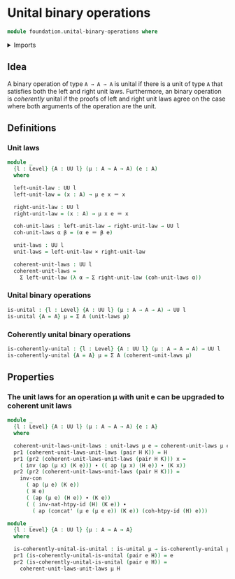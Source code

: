 # Unital binary operations

```agda
module foundation.unital-binary-operations where
```

<details><summary>Imports</summary>

```agda
open import foundation-core.cartesian-product-types
open import foundation-core.dependent-pair-types
open import foundation-core.homotopies
open import foundation-core.identity-types
open import foundation-core.universe-levels
```

</details>

## Idea

A binary operation of type `A → A → A` is unital if there is a unit of type `A`
that satisfies both the left and right unit laws. Furthermore, an binary
operation is _coherently_ unital if the proofs of left and right unit laws agree
on the case where both arguments of the operation are the unit.

## Definitions

### Unit laws

```agda
module _
  {l : Level} {A : UU l} (μ : A → A → A) (e : A)
  where

  left-unit-law : UU l
  left-unit-law = (x : A) → μ e x ＝ x

  right-unit-law : UU l
  right-unit-law = (x : A) → μ x e ＝ x

  coh-unit-laws : left-unit-law → right-unit-law → UU l
  coh-unit-laws α β = (α e ＝ β e)

  unit-laws : UU l
  unit-laws = left-unit-law × right-unit-law

  coherent-unit-laws : UU l
  coherent-unit-laws =
    Σ left-unit-law (λ α → Σ right-unit-law (coh-unit-laws α))
```

### Unital binary operations

```agda
is-unital : {l : Level} {A : UU l} (μ : A → A → A) → UU l
is-unital {A = A} μ = Σ A (unit-laws μ)
```

### Coherently unital binary operations

```agda
is-coherently-unital : {l : Level} {A : UU l} (μ : A → A → A) → UU l
is-coherently-unital {A = A} μ = Σ A (coherent-unit-laws μ)
```

## Properties

### The unit laws for an operation μ with unit e can be upgraded to coherent unit laws

```agda
module _
  {l : Level} {A : UU l} (μ : A → A → A) {e : A}
  where

  coherent-unit-laws-unit-laws : unit-laws μ e → coherent-unit-laws μ e
  pr1 (coherent-unit-laws-unit-laws (pair H K)) = H
  pr1 (pr2 (coherent-unit-laws-unit-laws (pair H K))) x =
    ( inv (ap (μ x) (K e))) ∙ (( ap (μ x) (H e)) ∙ (K x))
  pr2 (pr2 (coherent-unit-laws-unit-laws (pair H K))) =
    inv-con
      ( ap (μ e) (K e))
      ( H e)
      ( (ap (μ e) (H e)) ∙ (K e))
      ( ( inv-nat-htpy-id (H) (K e)) ∙
        ( ap (concat' (μ e (μ e e)) (K e)) (coh-htpy-id (H) e)))

module _
  {l : Level} {A : UU l} {μ : A → A → A}
  where

  is-coherently-unital-is-unital : is-unital μ → is-coherently-unital μ
  pr1 (is-coherently-unital-is-unital (pair e H)) = e
  pr2 (is-coherently-unital-is-unital (pair e H)) =
    coherent-unit-laws-unit-laws μ H
```
